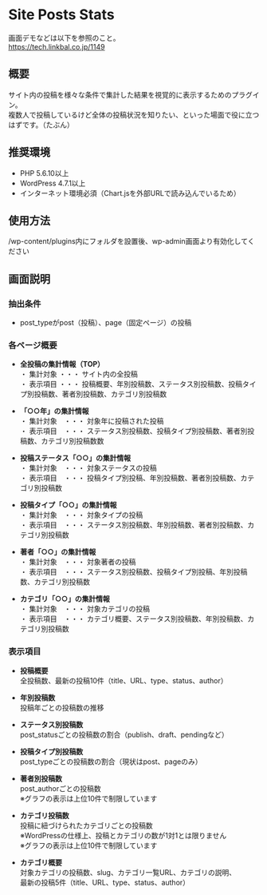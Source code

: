 # Site Posts Stats
画面デモなどは以下を参照のこと。  
<https://tech.linkbal.co.jp/1149>
## 概要
サイト内の投稿を様々な条件で集計した結果を視覚的に表示するためのプラグイン。  
複数人で投稿しているけど全体の投稿状況を知りたい、といった場面で役に立つはずです。（たぶん）
　　
## 推奨環境
- PHP 5.6.10以上
- WordPress 4.7.1以上
- インターネット環境必須（Chart.jsを外部URLで読み込んでいるため）

## 使用方法
/wp-content/plugins内にフォルダを設置後、wp-admin画面より有効化してください

## 画面説明
### 抽出条件
- post_typeがpost（投稿）、page（固定ページ）の投稿 

### 各ページ概要  
- __全投稿の集計情報（TOP）__  
・ 集計対象 ・・・ サイト内の全投稿  
・ 表示項目 ・・・ 投稿概要、年別投稿数、ステータス別投稿数、投稿タイプ別投稿数、著者別投稿数、カテゴリ別投稿数  

- __「○○年」の集計情報__  
・ 集計対象　・・・ 対象年に投稿された投稿  
・ 表示項目　・・・ ステータス別投稿数、投稿タイプ別投稿数、著者別投稿数、カテゴリ別投稿数数  

- __投稿ステータス「○○」の集計情報__  
・ 集計対象　・・・ 対象ステータスの投稿  
・ 表示項目　・・・ 投稿タイプ別投稿、年別投稿数、著者別投稿数、カテゴリ別投稿数  

- __投稿タイプ「○○」の集計情報__  
・ 集計対象　・・・ 対象タイプの投稿  
・ 表示項目　・・・ ステータス別投稿数、年別投稿数、著者別投稿数、カテゴリ別投稿数  

- __著者「○○」の集計情報__  
・ 集計対象　・・・ 対象著者の投稿  
・ 表示項目　・・・ ステータス別投稿数、投稿タイプ別投稿、年別投稿数、カテゴリ別投稿数  

- __カテゴリ「○○」の集計情報__  
・ 集計対象　・・・ 対象カテゴリの投稿  
・ 表示項目　・・・ カテゴリ概要、ステータス別投稿数、年別投稿数、カテゴリ別投稿数  

### 表示項目
- __投稿概要__  
全投稿数、最新の投稿10件（title、URL、type、status、author）  

- __年別投稿数__  
投稿年ごとの投稿数の推移

- __ステータス別投稿数__  
post_statusごとの投稿数の割合（publish、draft、pendingなど）

- __投稿タイプ別投稿数__  
post_typeごとの投稿数の割合（現状はpost、pageのみ）  

- __著者別投稿数__  
post_authorごとの投稿数  
※グラフの表示は上位10件で制限しています  

- __カテゴリ投稿数__  
投稿に紐づけられたカテゴリごとの投稿数  
※WordPressの仕様上、投稿とカテゴリの数が1対1とは限りません  
※グラフの表示は上位10件で制限しています  

- __カテゴリ概要__  
対象カテゴリの投稿数、slug、カテゴリ一覧URL、カテゴリの説明、  
最新の投稿5件（title、URL、type、status、author）  
